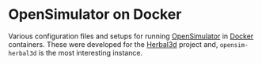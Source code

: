 # OpenSimulator on Docker

Various configuration files and setups for running [OpenSimulator] in
[Docker] containers. These were developed for the [Herbal3d] project
and, `opensim-herbal3d` is the most interesting instance.

[OpenSimulator]: https://opensimulator.org
[Docker]: https://www.docker.com
[Herbal3d]: https://www.herbal3d.org

